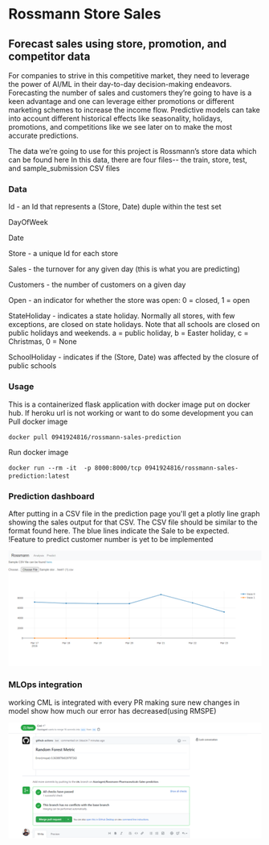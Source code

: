 ﻿
# Rossmann Store Sales
## Forecast sales using store, promotion, and competitor data

For companies to strive in this competitive market, they need to leverage the power of AI/ML in their day-to-day decision-making endeavors. Forecasting the number of sales and customers they’re going to have is a keen advantage and one can leverage either promotions or different marketing schemes to increase the income flow. Predictive models can take into account different historical effects like seasonality, holidays, promotions, and competitions like we see later on to make the most accurate predictions.


The data we’re going to use for this project is Rossmann’s store data which can be found here
In this data, there are four files-- the train, store, test, and sample_submission CSV files

### Data

Id - an Id that represents a (Store, Date) duple within the test set

DayOfWeek

Date

Store - a unique Id for each store

Sales - the turnover for any given day (this is what you are predicting)

Customers - the number of customers on a given day

Open - an indicator for whether the store was open: 0 = closed, 1 = open

StateHoliday - indicates a state holiday. Normally all stores, with few exceptions, are closed on state holidays. Note that all schools are closed on public holidays and weekends. a = public holiday, b = Easter holiday, c = Christmas, 0 = None

SchoolHoliday - indicates if the (Store, Date) was affected by the closure of public schools

### Usage
This is a containerized flask application with docker image put on docker hub. If heroku url is not working or want to do some development you can
Pull docker image
```
docker pull 0941924816/rossmann-sales-prediction
```
Run docker image
```
docker run --rm -it  -p 8000:8000/tcp 0941924816/rossmann-sales-prediction:latest
```


### Prediction dashboard
After putting in a CSV file in the prediction page you'll get a plotly line graph showing the sales output for that CSV. The CSV file should be similar to the format found here. The blue lines indicate the Sale to be expected. <br>
!Feature to predict customer number is yet to be implemented

![dashboard picture](images/prediction.png)
### MLOps integration
working CML is integrated with every PR making sure new changes in model show how much our error has decreased(using RMSPE)

![CML picture](images/cml.png)

